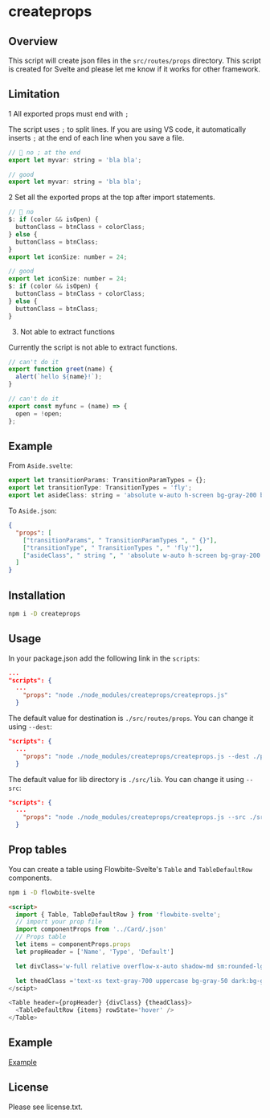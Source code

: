 # createprops

## Overview

This script will create json files in the `src/routes/props` directory. This script is created for Svelte and please let me know if it works for other framework.

## Limitation

1 All exported props must end with `;`

The script uses `;` to split lines. If you are using VS code, it automatically inserts `;` at the end of each line when you save a file.

```js
// 💩 no ; at the end
export let myvar: string = 'bla bla';

// good
export let myvar: string = 'bla bla';
```

2 Set all the exported props at the top after import statements.

```js
// 💩 no
$: if (color && isOpen) {
  buttonClass = btnClass + colorClass;
} else {
  buttonClass = btnClass;
}
export let iconSize: number = 24;

// good
export let iconSize: number = 24;
$: if (color && isOpen) {
  buttonClass = btnClass + colorClass;
} else {
  buttonClass = btnClass;
}
```

3. Not able to extract functions

Currently the script is not able to extract functions.

```js
// can't do it
export function greet(name) {
  alert(`hello ${name}!`);
}

// can't do it
export const myfunc = (name) => {
  open = !open;
};
```

## Example

From `Aside.svelte`:

```js
export let transitionParams: TransitionParamTypes = {};
export let transitionType: TransitionTypes = 'fly';
export let asideClass: string = 'absolute w-auto h-screen bg-gray-200 border-r-2 shadow-lg';
```

To `Aside.json`:

```json
{
  "props": [
    ["transitionParams", " TransitionParamTypes ", " {}"],
    ["transitionType", " TransitionTypes ", " 'fly'"],
    ["asideClass", " string ", " 'absolute w-auto h-screen bg-gray-200 border-r-2 shadow-lg'"]
  ]
}
```

## Installation

```sh
npm i -D createprops
```

## Usage

In your package.json add the following link in the `scripts`:

```json
...
"scripts": {
  ...
    "props": "node ./node_modules/createprops/createprops.js"
  }
```

The default value for destination is `./src/routes/props`. You can change it using `--dest`:

```json
"scripts": {
  ...
    "props": "node ./node_modules/createprops/createprops.js --dest ./props/"
  }
```

The default value for lib directory is `./src/lib`. You can change it using `--src`:

```json
"scripts": {
  ...
    "props": "node ./node_modules/createprops/createprops.js --src ./src/mylib-dir"
  }
```

## Prop tables

You can create a table using Flowbite-Svelte's `Table` and `TableDefaultRow` components.

```sh
npm i -D flowbite-svelte
```

```html
<script>
  import { Table, TableDefaultRow } from 'flowbite-svelte';
  // import your prop file
  import componentProps from '../Card/.json'
  // Props table
  let items = componentProps.props
  let propHeader = ['Name', 'Type', 'Default']

  let divClass='w-full relative overflow-x-auto shadow-md sm:rounded-lg py-4'

  let theadClass ='text-xs text-gray-700 uppercase bg-gray-50 dark:bg-gray-700 dark:text-white'
</scipt>

<Table header={propHeader} {divClass} {theadClass}>
  <TableDefaultRow {items} rowState='hover' />
</Table>
```

## Example

[Example](https://svelte-sidebar.vercel.app/props)

## License

Please see license.txt.
